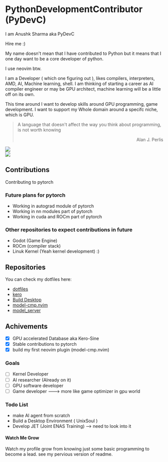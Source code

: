 # PythonDevelopmentContributor (PyDevC)

I am Anushk Sharma aka PyDevC

Hire me :)

My name doesn't mean that I have contributed to Python but it means that I one day want to be a core developer of python.

I use neovim btw.

I am a Developer ( which one figuring out ), likes compilers, interpreters, AMD, AI, Machine learning, shell.
I am thinking of starting a career as AI compiler engineer or may be GPU architect, machine learning will be a little off on its own.

This time around I want to develop skills around GPU programming, game development. I want to support my Whole domain around a specifc niche, which is GPU.

> A language that doesn't affect the way you think about programming, is not worth knowing<br>
> <p align="right">Alan J. Perlis</p>

![](https://github-readme-stats.vercel.app/api?username=PyDevC\&rank_icon=percentile&show_icons=true&theme=dark#gh-dark-mode-only)<br/>
![](https://github-readme-stats.vercel.app/api/top-langs/?username=PyDevC&layout=donut&show_icons=true&theme=dark#gh-dark-mode-only)<br/>
## Contributions

Contributing to pytorch

### Future plans for pytorch
- Working in autograd module of pytorch
- Working in nn modules part of pytorch
- Working in cuda and ROCm part of pytorch

### Other repositories to expect contributions in future
- Godot (Game Engine)
- ROCm (compiler stack)
- Linuk Kernel (Yeah kernel development) :)

## Repositories

You can check my dotfiles here: 
- [dotfiles](https://github.com/PyDevC/.dot.git)
- [kero](https://github.com/PyDevC/kero.git)
- [Build Desktop](https://github.com/PyDevC/build_desktop.git)
- [model-cmp.nvim](https://github.com/PyDevC/model-cmp.nvim.git)
- [model_server](https://github.com/PyDevC/model_server.git)

## Achivements
- [x] GPU accelerated Database aka Kero-Sine
- [x] Stable contributions to pytorch
- [x] build my first neovim plugin (model-cmp.nvim)

### Goals
- [ ] Kernel Developer
- [ ] AI researcher (Already on it)
- [ ] GPU software developer
- [ ] Game developer ---> more like game optimizer in gpu world

### Todo List
- make AI agent from scratch
- Build a Desktop Environment ( UnixSoul )
- Develop JET (Joint ENAS Training) --> need to look into it

#### Watch Me Grow

Watch my profile grow from knowing just some basic programming to become a lead.
see my pervious version of readme.
